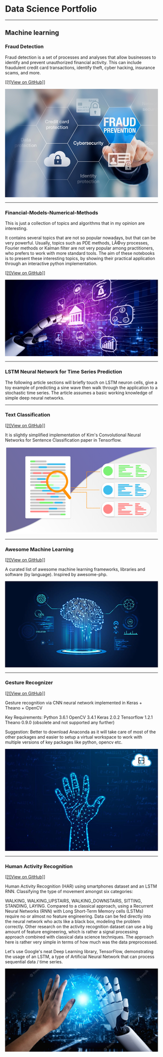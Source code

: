 # Data Science Portfolio
---
## Machine learning

### Fraud Detection

Fraud detection is a set of processes and analyses that allow businesses to identify and prevent unauthorized financial activity. This can include fraudulent credit card transactions, identify theft, cyber hacking, insurance scams, and more.

[[[![View on GitHub]]](https://github.com/Charu244/minimal/blob/master/assets/img/fraud_detection.PNG)

<center><img src="assets/img/fraud_detection.PNG "/></center>


---
### Financial-Models-Numerical-Methods

This is just a collection of topics and algorithms that in my opinion are interesting.

It contains several topics that are not so popular nowadays, but that can be very powerful. Usually, topics such as PDE methods, LÃ©vy processes, Fourier methods or Kalman filter are not very popular among practitioners, who prefers to work with more standard tools.
The aim of these notebooks is to present these interesting topics, by showing their practical application through an interactive python implementation.

[[[![View on GitHub]]](https://github.com/Charu244/minimal/blob/master/assets/img/financial_modeling.PNG)

<center><img src="assets/img/financial_modeling.PNG "/></center> 

---
### LSTM Neural Network for Time Series Prediction

The following article sections will briefly touch on LSTM neuron cells, give a toy example of predicting a sine wave then walk through the application to a stochastic time series. The article assumes a basic working knowledge of simple deep neural networks.


---
### Text Classification

[[[![View on GitHub]]](https://github.com/Charu244/minimal/blob/master/assets/img/text_classification.PNG)

It is slightly simplified implementation of Kim's Convolutional Neural Networks for Sentence Classification paper in Tensorflow.

<center><img src="assets/img/text_classification.PNG "/></center> 

---
### Awesome Machine Learning

[[[![View on GitHub]]](https://github.com/Charu244/minimal/blob/master/assets/img/machine_learning.PNG)

A curated list of awesome machine learning frameworks, libraries and software (by language). Inspired by awesome-php.

 <center><img src="assets/img/machine_learning.PNG "/></center> 

---
### Gesture Recognizer

[[[![View on GitHub]]](https://github.com/Charu244/minimal/blob/master/assets/img/gesture_recognition.PNG)

Gesture recognition via CNN neural network implemented in Keras + Theano + OpenCV

Key Requirements: Python 3.6.1 OpenCV 3.4.1 Keras 2.0.2 Tensorflow 1.2.1 Theano 0.9.0 (obsolete and not supported any further)

Suggestion: Better to download Anaconda as it will take care of most of the other packages and easier to setup a virtual workspace to work with multiple versions of key packages like python, opencv etc.

 <center><img src="assets/img/gesture_recognition.PNG "/></center> 

---
### Human Activity Recognition

[[[![View on GitHub]]](https://github.com/Charu244/minimal/blob/master/assets/img/human_activity.png)

Human Activity Recognition (HAR) using smartphones dataset and an LSTM RNN. Classifying the type of movement amongst six categories:

WALKING,
WALKING_UPSTAIRS,
WALKING_DOWNSTAIRS,
SITTING,
STANDING,
LAYING.
Compared to a classical approach, using a Recurrent Neural Networks (RNN) with Long Short-Term Memory cells (LSTMs) require no or almost no feature engineering. Data can be fed directly into the neural network who acts like a black box, modeling the problem correctly. Other research on the activity recognition dataset can use a big amount of feature engineering, which is rather a signal processing approach combined with classical data science techniques. The approach here is rather very simple in terms of how much was the data preprocessed.

Let's use Google's neat Deep Learning library, TensorFlow, demonstrating the usage of an LSTM, a type of Artificial Neural Network that can process sequential data / time series.

<center><img src="assets/img/human_activity.PNG "/></center> 


